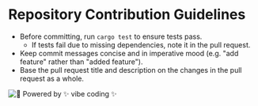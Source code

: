 # Repository Contribution Guidelines

- Before committing, run `cargo test` to ensure tests pass.
  - If tests fail due to missing dependencies, note it in the pull request.
- Keep commit messages concise and in imperative mood (e.g. "add feature" rather than "added feature").
- Base the pull request title and description on the changes in the pull request as a whole.

![🌈 Powered by ✨ vibe coding ✨](https://img.shields.io/badge/🌈%20Powered%20by-✨%20vibe%20coding%20✨-ff69b4?style=for-the-badge)

